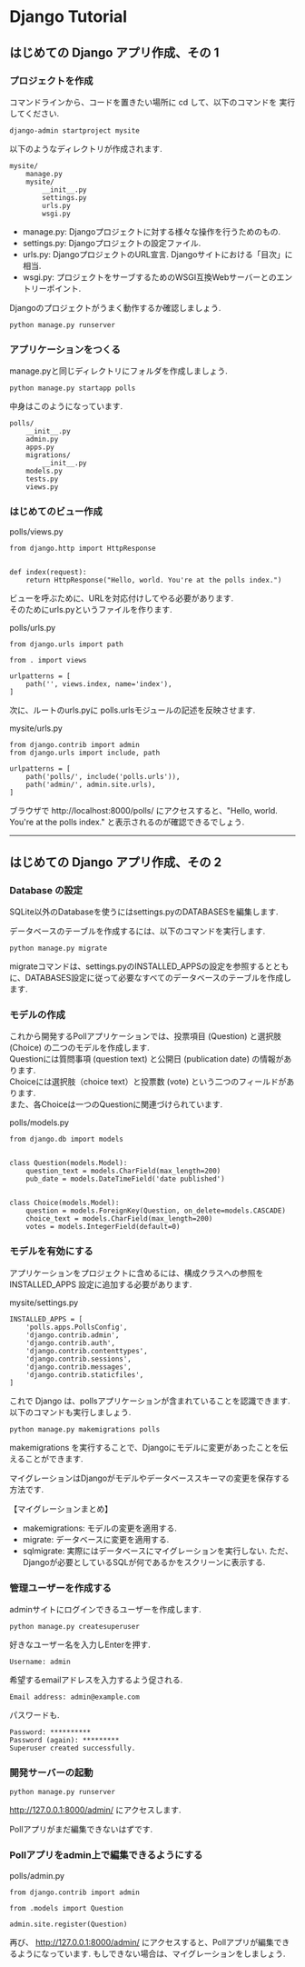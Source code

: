 # Django Tutorial

## はじめての Django アプリ作成、その 1

### プロジェクトを作成

コマンドラインから、コードを置きたい場所に cd して、以下のコマンドを 実行してください.

```
django-admin startproject mysite
```

以下のようなディレクトリが作成されます.

```
mysite/
    manage.py
    mysite/
        __init__.py
        settings.py
        urls.py
        wsgi.py
```

- manage.py: Djangoプロジェクトに対する様々な操作を行うためのもの.  
- settings.py: Djangoプロジェクトの設定ファイル.  
- urls.py: DjangoプロジェクトのURL宣言. Djangoサイトにおける「目次」に相当.  
- wsgi.py: プロジェクトをサーブするためのWSGI互換Webサーバーとのエントリーポイント.

Djangoのプロジェクトがうまく動作するか確認しましょう.

```
python manage.py runserver
```

### アプリケーションをつくる

manage.pyと同じディレクトリにフォルダを作成しましょう.

```
python manage.py startapp polls
```

中身はこのようになっています.

```
polls/
    __init__.py
    admin.py
    apps.py
    migrations/
        __init__.py
    models.py
    tests.py
    views.py
```

### はじめてのビュー作成

polls/views.py
```
from django.http import HttpResponse


def index(request):
    return HttpResponse("Hello, world. You're at the polls index.")
```

ビューを呼ぶために、URLを対応付けしてやる必要があります.  
そのためにurls.pyというファイルを作ります.

polls/urls.py
```
from django.urls import path

from . import views

urlpatterns = [
    path('', views.index, name='index'),
]
```

次に、ルートのurls.pyに polls.urlsモジュールの記述を反映させます.

mysite/urls.py
```
from django.contrib import admin
from django.urls import include, path

urlpatterns = [
    path('polls/', include('polls.urls')),
    path('admin/', admin.site.urls),
]
```

ブラウザで http://localhost:8000/polls/ にアクセスすると、"Hello, world. You're at the polls index." と表示されるのが確認できるでしょう.

---

## はじめての Django アプリ作成、その 2

### Database の設定

SQLite以外のDatabaseを使うにはsettings.pyのDATABASESを編集します.

データベースのテーブルを作成するには、以下のコマンドを実行します.

```
python manage.py migrate
```

migrateコマンドは、settings.pyのINSTALLED_APPSの設定を参照するとともに、DATABASES設定に従って必要なすべてのデータベースのテーブルを作成します.

### モデルの作成

これから開発するPollアプリケーションでは、投票項目 (Question) と選択肢 (Choice) の二つのモデルを作成します.  
Questionには質問事項 (question text) と公開日 (publication date) の情報があります.  
Choiceには選択肢（choice text）と投票数 (vote) という二つのフィールドがあります.  
また、各Choiceは一つのQuestionに関連づけられています.

polls/models.py
```
from django.db import models


class Question(models.Model):
    question_text = models.CharField(max_length=200)
    pub_date = models.DateTimeField('date published')


class Choice(models.Model):
    question = models.ForeignKey(Question, on_delete=models.CASCADE)
    choice_text = models.CharField(max_length=200)
    votes = models.IntegerField(default=0)
```

### モデルを有効にする

アプリケーションをプロジェクトに含めるには、構成クラスへの参照を INSTALLED_APPS 設定に追加する必要があります.

mysite/settings.py
```
INSTALLED_APPS = [
    'polls.apps.PollsConfig',
    'django.contrib.admin',
    'django.contrib.auth',
    'django.contrib.contenttypes',
    'django.contrib.sessions',
    'django.contrib.messages',
    'django.contrib.staticfiles',
]
```

これで Django は、pollsアプリケーションが含まれていることを認識できます. 以下のコマンドも実行しましょう.

```
python manage.py makemigrations polls
```

makemigrations を実行することで、Djangoにモデルに変更があったことを伝えることができます.

マイグレーションはDjangoがモデルやデータベーススキーマの変更を保存する方法です.

【マイグレーションまとめ】
- makemigrations: モデルの変更を適用する.
- migrate: データベースに変更を適用する.
- sqlmigrate: 実際にはデータベースにマイグレーションを実行しない. ただ、Djangoが必要としているSQLが何であるかをスクリーンに表示する.

### 管理ユーザーを作成する

adminサイトにログインできるユーザーを作成します.

```
python manage.py createsuperuser
```

好きなユーザー名を入力しEnterを押す.

```
Username: admin
```

希望するemailアドレスを入力するよう促される.

```
Email address: admin@example.com
```

パスワードも.

```
Password: **********
Password (again): *********
Superuser created successfully.
```

### 開発サーバーの起動

```
python manage.py runserver
```

http://127.0.0.1:8000/admin/ にアクセスします.

Pollアプリがまだ編集できないはずです.

### Pollアプリをadmin上で編集できるようにする

polls/admin.py
```
from django.contrib import admin

from .models import Question

admin.site.register(Question)
```

再び、 http://127.0.0.1:8000/admin/ にアクセスすると、Pollアプリが編集できるようになっています.
もしできない場合は、マイグレーションをしましょう.
